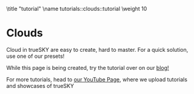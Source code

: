 \title "tutorial"
\name  tutorials::clouds::tutorial
\weight 10

Clouds
===========
Cloud in trueSKY are easy to create, hard to master. For a quick solution, use one of our presets!



While this page is being created, try the tutorial over on our [blog!](https://simul.co/real-time-rendering-news/creating-cumulus-clouds-using-truesky/)





For more tutorials, head to [our YouTube Page](https://www.youtube.com/user/simulsoftware), where we upload tutorials and showcases of trueSKY